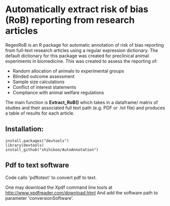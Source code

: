 # Automatically extract risk of bias (RoB) reporting from research articles 

RegexRoB is an R package for automatic annotation of risk of bias reporting from full-text research articles using a regular expression dictionary. The default dictionary for this package was created for preclinical animal experiments in biomedicine. This was created to assess the  reporting of:
* Random allocation of animals to experimental groups
* Blinded outcome assessment
* Sample size calculations
* Conflict of interest statements 
* Compliance with animal welfare regulations 

The main function is **Extract_RoB()** which takes in a dataframe/ matrix of studies and their associated full text path (e.g. PDF or .txt file) and produces a table of results for each article. 

## Installation:

```{r}
install.packages("devtools")
library(devtools)
install_github("shihikoo/AutoAnnotation")
```
## Pdf to text software 
Code calls 'pdftotext' to convert pdf to text.

One may download the Xpdf command line tools at http://www.xpdfreader.com/download.html
And add the software path to parameter 'conversionSoftware'.
